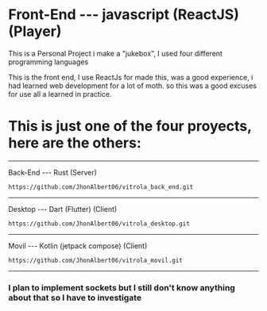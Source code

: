 # Front-End --- javascript (ReactJS) (Player)

This is a Personal Project i make a "jukebox", I used four different programming languages

This is the front end, I use ReactJs for made this, was a good experience, i had learned web development for a lot of moth. so this was a good excuses for use all a learned in practice.


# This is just one of the four proyects, here are the others: 

----------------------------------------------------------------------
Back-End --- Rust (Server)

	https://github.com/JhonAlbert06/vitrola_back_end.git
----------------------------------------------------------------------
Desktop --- Dart (Flutter) (Client)

	https://github.com/JhonAlbert06/vitrola_desktop.git
----------------------------------------------------------------------
Movil --- Kotlin (jetpack compose) (Client)

	https://github.com/JhonAlbert06/vitrola_movil.git
----------------------------------------------------------------------

<h3>I plan to implement sockets but I still don't know anything about that so I have to investigate</h3>
